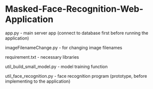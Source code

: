 # Masked-Face-Recognition-Web-Application

app.py - main server app (connect to database first before running the application)

imageFilenameChange.py - for changing image filenames

requirement.txt - necessary libraries

util_build_small_model.py - model training function

util_face_recognition.py - face recognition program (prototype, before implementing to the application)

